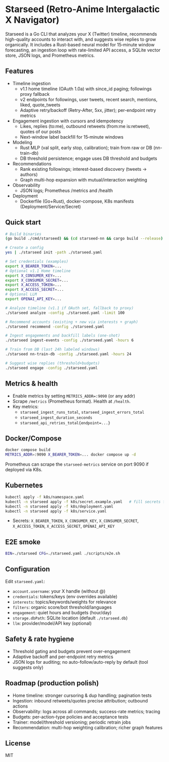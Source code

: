 # Starseed (Retro-Anime Intergalactic X Navigator)

Starseed is a Go CLI that analyzes your X (Twitter) timeline, recommends high-quality accounts to interact with, and suggests wise replies to grow organically. It includes a Rust-based neural model for 15‑minute window forecasting, an ingestion loop with rate-limited API access, a SQLite vector store, JSON logs, and Prometheus metrics.

## Features
- Timeline ingestion
  - v1.1 home timeline (OAuth 1.0a) with since_id paging; followings proxy fallback
  - v2 endpoints for followings, user tweets, recent search, mentions, liked, quote_tweets
  - Adaptive retry/backoff (Retry-After, 5xx, jitter); per-endpoint retry metrics
- Engagement ingestion with cursors and idempotency
  - Likes, replies (to:me), outbound retweets (from:me is:retweet), quotes of our posts
  - Next-window label backfill for 15‑minute windows
- Modeling
  - Rust MLP (val split, early stop, calibration); train from raw or DB (nn-train-db)
  - DB threshold persistence; engage uses DB threshold and budgets
- Recommendations
  - Rank existing followings; interest-based discovery (tweets -> authors)
  - Graph multi-hop expansion with mutual/interaction weighting
- Observability
  - JSON logs; Prometheus /metrics and /health
- Deployment
  - Dockerfile (Go+Rust), docker-compose, K8s manifests (Deployment/Service/Secret)

## Quick start
```bash
# Build binaries
(go build ./cmd/starseed) && (cd starseed-nn && cargo build --release)

# Create a config
yes | ./starseed init -path ./starseed.yaml

# Set credentials (examples)
export X_BEARER_TOKEN=...
# Optional v1.1 Home timeline
export X_CONSUMER_KEY=...
export X_CONSUMER_SECRET=...
export X_ACCESS_TOKEN=...
export X_ACCESS_SECRET=...
# Optional LLM
export OPENAI_API_KEY=...

# Analyze timeline (v1.1 if OAuth set, fallback to proxy)
./starseed analyze -config ./starseed.yaml -limit 100

# Recommend accounts (existing + new via interests + graph)
./starseed recommend -config ./starseed.yaml

# Ingest engagements and backfill labels (one-shot)
./starseed ingest-events -config ./starseed.yaml -hours 6

# Train from DB (last 24h labeled windows)
./starseed nn-train-db -config ./starseed.yaml -hours 24

# Suggest wise replies (threshold+budgets)
./starseed engage -config ./starseed.yaml
```

## Metrics & health
- Enable metrics by setting `METRICS_ADDR=:9090` (or any addr)
- Scrape `/metrics` (Prometheus format). Health at `/health`.
- Key metrics:
  - `starseed_ingest_runs_total`, `starseed_ingest_errors_total`
  - `starseed_ingest_duration_seconds`
  - `starseed_api_retries_total{endpoint=...}`

## Docker/Compose
```bash
docker compose build
METRICS_ADDR=:9090 X_BEARER_TOKEN=... docker compose up -d
```
Prometheus can scrape the `starseed-metrics` service on port 9090 if deployed via K8s.

## Kubernetes
```bash
kubectl apply -f k8s/namespace.yaml
kubectl -n starseed apply -f k8s/secret.example.yaml   # fill secrets first
kubectl -n starseed apply -f k8s/deployment.yaml
kubectl -n starseed apply -f k8s/service.yaml
```
- Secrets: `X_BEARER_TOKEN`, `X_CONSUMER_KEY`, `X_CONSUMER_SECRET`, `X_ACCESS_TOKEN`, `X_ACCESS_SECRET`, `OPENAI_API_KEY`

## E2E smoke
```bash
BIN=./starseed CFG=./starseed.yaml ./scripts/e2e.sh
```

## Configuration
Edit `starseed.yaml`:
- `account.username`: your X handle (without @)
- `credentials`: tokens/keys (env overrides available)
- `interests`: topics/keywords/weights for relevance
- `filters`: organic score/bot threshold/languages
- `engagement`: quiet hours and budgets (hour/day)
- `storage.dbPath`: SQLite location (default `./starseed.db`)
- `llm`: provider/model/API key (optional)

## Safety & rate hygiene
- Threshold gating and budgets prevent over-engagement
- Adaptive backoff and per-endpoint retry metrics
- JSON logs for auditing; no auto-follow/auto-reply by default (tool suggests only)

## Roadmap (production polish)
- Home timeline: stronger cursoring & dup handling; pagination tests
- Ingestion: inbound retweets/quotes precise attribution; outbound actions
- Observability: logs across all commands; success-rate metrics; tracing
- Budgets: per-action-type policies and acceptance tests
- Trainer: model/threshold versioning; periodic retrain jobs
- Recommendation: multi-hop weighting calibration; richer graph features

## License
MIT

